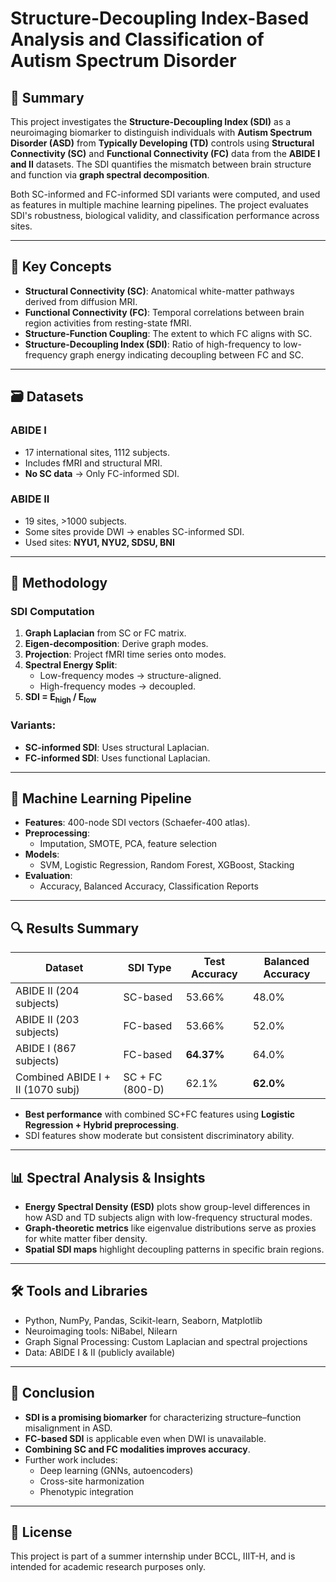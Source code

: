 # Structure-Decoupling Index-Based Analysis and Classification of Autism Spectrum Disorder

## 📄 Summary

This project investigates the **Structure-Decoupling Index (SDI)** as a neuroimaging biomarker to distinguish individuals with **Autism Spectrum Disorder (ASD)** from **Typically Developing (TD)** controls using **Structural Connectivity (SC)** and **Functional Connectivity (FC)** data from the **ABIDE I and II** datasets. The SDI quantifies the mismatch between brain structure and function via **graph spectral decomposition**.

Both SC-informed and FC-informed SDI variants were computed, and used as features in multiple machine learning pipelines. The project evaluates SDI's robustness, biological validity, and classification performance across sites.

---

## 🧠 Key Concepts

- **Structural Connectivity (SC)**: Anatomical white-matter pathways derived from diffusion MRI.
- **Functional Connectivity (FC)**: Temporal correlations between brain region activities from resting-state fMRI.
- **Structure-Function Coupling**: The extent to which FC aligns with SC.
- **Structure-Decoupling Index (SDI)**: Ratio of high-frequency to low-frequency graph energy indicating decoupling between FC and SC.

---

## 🗃️ Datasets

### ABIDE I
- 17 international sites, 1112 subjects.
- Includes fMRI and structural MRI.
- **No SC data** → Only FC-informed SDI.

### ABIDE II
- 19 sites, >1000 subjects.
- Some sites provide DWI → enables SC-informed SDI.
- Used sites: **NYU1, NYU2, SDSU, BNI**

---

## 🧮 Methodology

### SDI Computation

1. **Graph Laplacian** from SC or FC matrix.
2. **Eigen-decomposition**: Derive graph modes.
3. **Projection**: Project fMRI time series onto modes.
4. **Spectral Energy Split**:
   - Low-frequency modes → structure-aligned.
   - High-frequency modes → decoupled.
5. **SDI = E<sub>high</sub> / E<sub>low</sub>**

### Variants:
- **SC-informed SDI**: Uses structural Laplacian.
- **FC-informed SDI**: Uses functional Laplacian.

---

## 🧪 Machine Learning Pipeline

- **Features**: 400-node SDI vectors (Schaefer-400 atlas).
- **Preprocessing**:
  - Imputation, SMOTE, PCA, feature selection
- **Models**:
  - SVM, Logistic Regression, Random Forest, XGBoost, Stacking
- **Evaluation**:
  - Accuracy, Balanced Accuracy, Classification Reports

---

## 🔍 Results Summary

| Dataset                            | SDI Type          | Test Accuracy | Balanced Accuracy |
|-----------------------------------|-------------------|---------------|-------------------|
| ABIDE II (204 subjects)           | SC-based          | 53.66%        | 48.0%             |
| ABIDE II (203 subjects)           | FC-based          | 53.66%        | 52.0%             |
| ABIDE I (867 subjects)            | FC-based          | **64.37%**    | 64.0%             |
| Combined ABIDE I + II (1070 subj) | SC + FC (800-D)   | 62.1%         | **62.0%**         |

- **Best performance** with combined SC+FC features using **Logistic Regression + Hybrid preprocessing**.
- SDI features show moderate but consistent discriminatory ability.

---

## 📊 Spectral Analysis & Insights

- **Energy Spectral Density (ESD)** plots show group-level differences in how ASD and TD subjects align with low-frequency structural modes.
- **Graph-theoretic metrics** like eigenvalue distributions serve as proxies for white matter fiber density.
- **Spatial SDI maps** highlight decoupling patterns in specific brain regions.

---

## 🛠 Tools and Libraries

- Python, NumPy, Pandas, Scikit-learn, Seaborn, Matplotlib
- Neuroimaging tools: NiBabel, Nilearn
- Graph Signal Processing: Custom Laplacian and spectral projections
- Data: ABIDE I & II (publicly available)

---

## 📌 Conclusion

- **SDI is a promising biomarker** for characterizing structure–function misalignment in ASD.
- **FC-based SDI** is applicable even when DWI is unavailable.
- **Combining SC and FC modalities improves accuracy**.
- Further work includes:
  - Deep learning (GNNs, autoencoders)
  - Cross-site harmonization
  - Phenotypic integration


---

## 🧭 License

This project is part of a summer internship under BCCL, IIIT-H, and is intended for academic research purposes only.

